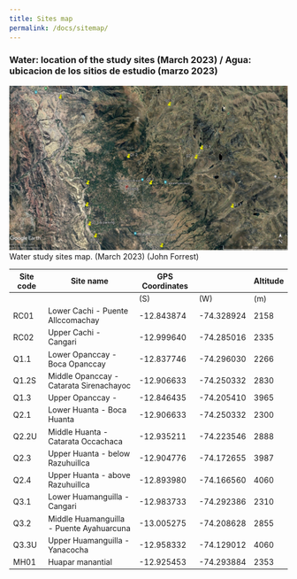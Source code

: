 ```yaml
---
title: Sites map
permalink: /docs/sitemap/
---
```



### Water: location of the study sites (March 2023) / Agua: ubicacion de los sitios de estudio (marzo 2023)


![Sites map](/assets/sites/AllsitesMarch2023.jpg)
Water study sites map. (March 2023) (John Forrest)


|     Site code    |     Site name                                   |     GPS Coordinates    |                   |     Altitude    |
|------------------|-------------------------------------------------|------------------------|-------------------|-----------------|
|                  |                                                 |        (S)             |        (W)        |     (m)         |
|     RC01         |     Lower Cachi - Puente Allccomachay           |     -12.843874         |     -74.328924    |     2158        |
|     RC02         |     Upper Cachi - Cangari                       |     -12.999640         |     -74.285016    |     2335        |
|     Q1.1         |     Lower Opanccay - Boca Opanccay              |     -12.837746         |     -74.296030    |     2266        |
|     Q1.2S        |     Middle Opanccay - Catarata Sirenachayoc     |     -12.906633         |     -74.250332    |     2830        |
|     Q1.3         |     Upper Opanccay -                            |     -12.846435         |     -74.205410    |     3965        |
|     Q2.1         |     Lower Huanta - Boca Huanta                  |     -12.906633         |     -74.250332    |     2300        |
|     Q2.2U        |     Middle Huanta - Catarata Occachaca          |     -12.935211         |     -74.223546    |     2888        |
|     Q2.3         |     Upper Huanta - below Razuhuillca            |     -12.904776         |     -74.172655    |     3987        |
|     Q2.4         |     Upper Huanta - above Razuhuillca            |     -12.893980         |     -74.166560    |     4060        |
|     Q3.1         |     Lower Huamanguilla - Cangari                |     -12.983733         |     -74.292386    |     2310        |
|     Q3.2         |     Middle Huamanguilla - Puente Ayahuarcuna    |     -13.005275         |     -74.208628    |     2855        |
|     Q3.3U        |     Upper Huamanguilla - Yanacocha              |     -12.958332         |     -74.129012    |     4060        |
|     MH01         |     Huapar manantial                            |     -12.925453         |     -74.293884    |     2353        |


